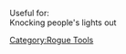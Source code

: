 Useful for:  
Knocking people's lights out  

[Category:Rogue Tools](Category:Rogue_Tools "wikilink")
